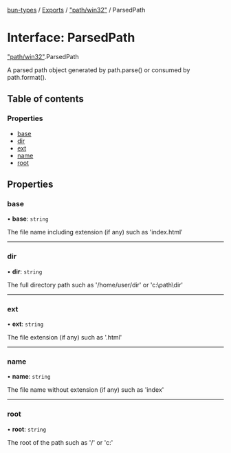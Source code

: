 [bun-types](https://github.com/oven-sh/bun-types/blob/master/api-docs/README.md) / [Exports](https://github.com/oven-sh/bun-types/blob/master/api-docs/modules.md) / ["path/win32"](https://github.com/oven-sh/bun-types/blob/master/api-docs/modules/path_win32_.md) / ParsedPath

# Interface: ParsedPath

["path/win32"](https://github.com/oven-sh/bun-types/blob/master/api-docs/modules/path_win32_.md).ParsedPath

A parsed path object generated by path.parse() or consumed by path.format().

## Table of contents

### Properties

- [base](https://github.com/oven-sh/bun-types/blob/master/api-docs/interfaces/path_win32_.ParsedPath.md#base)
- [dir](https://github.com/oven-sh/bun-types/blob/master/api-docs/interfaces/path_win32_.ParsedPath.md#dir)
- [ext](https://github.com/oven-sh/bun-types/blob/master/api-docs/interfaces/path_win32_.ParsedPath.md#ext)
- [name](https://github.com/oven-sh/bun-types/blob/master/api-docs/interfaces/path_win32_.ParsedPath.md#name)
- [root](https://github.com/oven-sh/bun-types/blob/master/api-docs/interfaces/path_win32_.ParsedPath.md#root)

## Properties

### base

• **base**: `string`

The file name including extension (if any) such as 'index.html'

___

### dir

• **dir**: `string`

The full directory path such as '/home/user/dir' or 'c:\path\dir'

___

### ext

• **ext**: `string`

The file extension (if any) such as '.html'

___

### name

• **name**: `string`

The file name without extension (if any) such as 'index'

___

### root

• **root**: `string`

The root of the path such as '/' or 'c:\'

